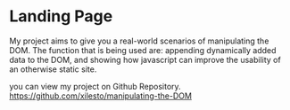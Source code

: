 # Landing Page
My project aims to give you a real-world scenarios of manipulating the DOM. The function that is being used are: appending dynamically added data to the DOM, and showing how javascript can improve the usability of an otherwise static site.

you can view my project on Github Repository. https://github.com/xilesto/manipulating-the-DOM

